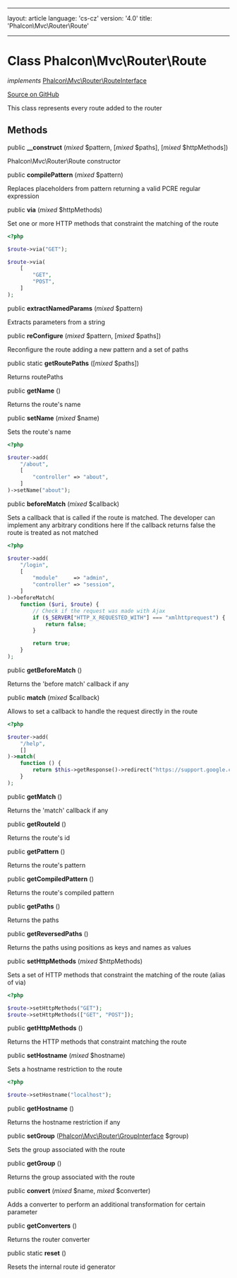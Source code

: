 * * *

layout: article language: 'cs-cz' version: '4.0' title: 'Phalcon\Mvc\Router\Route'

* * *

# Class **Phalcon\Mvc\Router\Route**

*implements* [Phalcon\Mvc\Router\RouteInterface](Phalcon_Mvc_Router_RouteInterface)

<a href="https://github.com/phalcon/cphalcon/tree/v4.0.0/phalcon/mvc/router/route.zep" class="btn btn-default btn-sm">Source on GitHub</a>

This class represents every route added to the router

## Methods

public **__construct** (*mixed* $pattern, [*mixed* $paths], [*mixed* $httpMethods])

Phalcon\Mvc\Router\Route constructor

public **compilePattern** (*mixed* $pattern)

Replaces placeholders from pattern returning a valid PCRE regular expression

public **via** (*mixed* $httpMethods)

Set one or more HTTP methods that constraint the matching of the route

```php
<?php

$route->via("GET");

$route->via(
    [
        "GET",
        "POST",
    ]
);

```

public **extractNamedParams** (*mixed* $pattern)

Extracts parameters from a string

public **reConfigure** (*mixed* $pattern, [*mixed* $paths])

Reconfigure the route adding a new pattern and a set of paths

public static **getRoutePaths** ([*mixed* $paths])

Returns routePaths

public **getName** ()

Returns the route's name

public **setName** (*mixed* $name)

Sets the route's name

```php
<?php

$router->add(
    "/about",
    [
        "controller" => "about",
    ]
)->setName("about");

```

public **beforeMatch** (*mixed* $callback)

Sets a callback that is called if the route is matched. The developer can implement any arbitrary conditions here If the callback returns false the route is treated as not matched

```php
<?php

$router->add(
    "/login",
    [
        "module"     => "admin",
        "controller" => "session",
    ]
)->beforeMatch(
    function ($uri, $route) {
        // Check if the request was made with Ajax
        if ($_SERVER["HTTP_X_REQUESTED_WITH"] === "xmlhttprequest") {
            return false;
        }

        return true;
    }
);

```

public **getBeforeMatch** ()

Returns the 'before match' callback if any

public **match** (*mixed* $callback)

Allows to set a callback to handle the request directly in the route

```php
<?php

$router->add(
    "/help",
    []
)->match(
    function () {
        return $this->getResponse()->redirect("https://support.google.com/", true);
    }
);

```

public **getMatch** ()

Returns the 'match' callback if any

public **getRouteId** ()

Returns the route's id

public **getPattern** ()

Returns the route's pattern

public **getCompiledPattern** ()

Returns the route's compiled pattern

public **getPaths** ()

Returns the paths

public **getReversedPaths** ()

Returns the paths using positions as keys and names as values

public **setHttpMethods** (*mixed* $httpMethods)

Sets a set of HTTP methods that constraint the matching of the route (alias of via)

```php
<?php

$route->setHttpMethods("GET");
$route->setHttpMethods(["GET", "POST"]);

```

public **getHttpMethods** ()

Returns the HTTP methods that constraint matching the route

public **setHostname** (*mixed* $hostname)

Sets a hostname restriction to the route

```php
<?php

$route->setHostname("localhost");

```

public **getHostname** ()

Returns the hostname restriction if any

public **setGroup** ([Phalcon\Mvc\Router\GroupInterface](Phalcon_Mvc_Router_GroupInterface) $group)

Sets the group associated with the route

public **getGroup** ()

Returns the group associated with the route

public **convert** (*mixed* $name, *mixed* $converter)

Adds a converter to perform an additional transformation for certain parameter

public **getConverters** ()

Returns the router converter

public static **reset** ()

Resets the internal route id generator